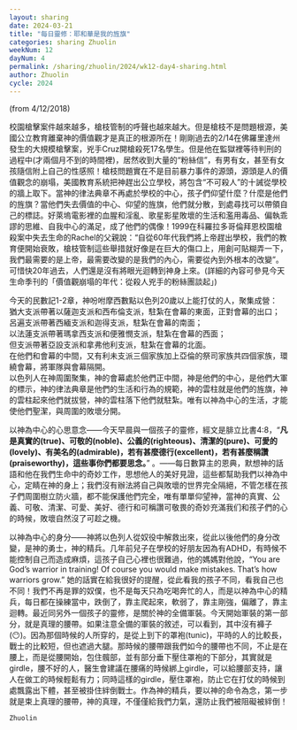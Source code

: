 ```yaml
---
layout: sharing
date: 2024-03-21
title: "每日靈修：耶和華是我的旌旗"
categories: sharing Zhuolin
weekNum: 12
dayNum: 4
permalink: /sharing/zhuolin/2024/wk12-day4-sharing.html
author: Zhuolin
cycle: 2024
---
```

(from 4/12/2018)

校園槍擊案件越來越多，槍枝管制的呼聲也越來越大。但是槍枝不是問題根源，美國公立教育離棄神的價值觀才是真正的根源所在！剛剛過去的2/14在佛羅里達州發生的大規模槍擊案，兇手Cruz開槍殺死17名學生。但是他在監獄裡等待判刑的過程中(才兩個月不到的時間裡)，居然收到大量的“粉絲信”，有男有女，甚至有女孩隨信附上自己的性感照！槍枝問題實在不是目前暴力事件的源頭，源頭是人的價值觀念的崩塌，美國教育系統把神趕出公立學校，將包含“不可殺人”的十誡從學校的牆上取下。當神的律法典章不再處於學校的中心，孩子們仰望什麼？什麼是他們的旌旗？當他們失去價值的中心、仰望的旌旗，他們就分散，到處尋找可以帶領自己的標誌。好萊塢電影裡的血腥和淫亂、歌星影星敗壞的生活和濫用毒品、偏執乖謬的思維、自我中心的滿足，成了他們的偶像！1999在科羅拉多哥倫拜恩校園槍殺案中失去生命的Rachel的父親說：“自從60年代我們將上帝趕出學校，我們的教育便開始衰敗，槍枝管制這些舉措就好像是在巨大的傷口上，用創可貼糊弄一下，我們最需要的是上帝，最需要改變的是我們的內心，需要從內到外根本的改變”。可惜快20年過去，人們還是沒有將眼光迴轉到神身上來。(詳細的內容可參見今天生命季刊的「價值觀崩塌的年代：從殺人兇手的粉絲團談起」)  

今天的民數記1-2章，神吩咐摩西數點以色列20歲以上能打仗的人，聚集成營：  
猶大支派帶著以薩迦支派和西布倫支派，駐紮在會幕的東面，正對會幕的出口；  
呂遍支派帶著西緬支派和迦得支派，駐紮在會幕的南面；  
以法蓮支派帶著瑪拿西支派和便雅憫支派，駐紮在會幕的西面；  
但支派帶著亞設支派和拿弗他利支派，駐紮在會幕的北面。  
在他們和會幕的中間，又有利未支派三個家族加上亞倫的祭司家族共四個家族，環繞會幕，將軍隊與會幕隔開。  
以色列人在神周圍聚集，神的會幕處於他們正中間，神是他們的中心，是他們大軍的標示，神的律法典章是他們的生活和行為的規範，神的雲柱就是他們的旌旗，神的雲柱起來他們就拔營，神的雲柱落下他們就駐紮。唯有以神為中心的生活，才能使他們聖潔，與周圍的敗壞分開。  

以神為中心的心思意念——今天早晨與一個孩子的靈修，經文是腓立比書4:8，“**凡是真實的(true)、可敬的(noble)、公義的(righteous)、清潔的(pure)、可愛的(lovely)、有美名的(admirable)，若有甚麼德行(excellent)，若有甚麼稱讚(praiseworthy)，這些事你們都要思念。**” 。——每日數算主的恩典，默想神的話語和他在我們生命中的奇妙工作，思想他人的美好見證，這些都幫助我們以神為中心，定睛在神的身上；我們沒有辦法將自己與敗壞的世界完全隔絕，不管怎樣在孩子們周圍樹立防火牆，都不能保護他們完全，唯有單單仰望神，當神的真實、公義、可敬、清潔、可愛、美好、德行和可稱讚可敬畏的奇妙充滿我们和孩子們的心的時候，敗壞自然沒了可趁之機。  

以神為中心的身分——神將以色列人從奴役中解救出來，從此以後他們的身分改變，是神的勇士，神的精兵。几年前兒子在學校的好朋友因為有ADHD，有時候不能控制自己而造成麻煩，這孩子自己心裡也很難過，他的媽媽對他說，“You are God’s warrior in training! Of course you would make mistakes. That’s how warriors grow.” 她的話實在給我很好的提醒，從此看我的孩子不同，看我自己也不同！我們不再是罪的奴僕，也不是每天只為吃喝奔忙的人，而是以神為中心的精兵，每日都在操練當中，跌倒了，靠主爬起來，軟弱了，靠主剛強，偏離了，靠主迴轉。最近同另外一個孩子的靈修，是關於神的全備軍裝。今天開始軍裝的第一部分，就是真理的腰帶。如果注意全備的軍裝的敘述，可以看到，其中沒有褲子(😶)。因為那個時候的人所穿的，是從上到下的罩袍(tunic)，平時的人的比較長，戰士的比較短，但也遮過大腿。那時候的腰帶跟我們如今的腰帶也不同，不止是在腰上，而是從腰開始，包住髖部，並有部分垂下壓住罩袍的下部分，其實就是girdle，腰不好的人，醫生會建議在腰痛的時候綁上girdle，可以給腰部支持，讓人在做工的時候輕鬆有力；同時這樣的girdle，壓住罩袍，防止它在打仗的時候到處飄露出下體，甚至被掛住絆倒戰士。作為神的精兵，要以神的命令為念，第一步就是束上真理的腰帶，神的真理，不僅僅給我們力氣，還防止我們被阻礙被絆倒！  

`Zhuolin`  

